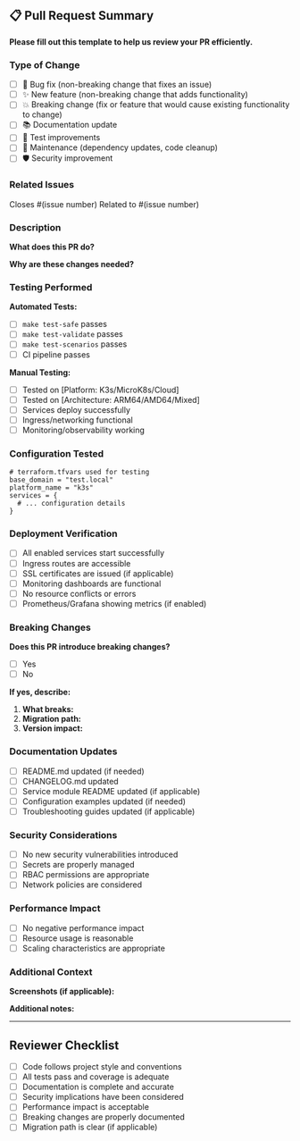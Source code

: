 ## 📋 **Pull Request Summary**

**Please fill out this template to help us review your PR efficiently.**

### **Type of Change**
<!-- Mark the type of change this PR represents -->

- [ ] 🐛 Bug fix (non-breaking change that fixes an issue)
- [ ] ✨ New feature (non-breaking change that adds functionality)
- [ ] 💥 Breaking change (fix or feature that would cause existing functionality to change)
- [ ] 📚 Documentation update
- [ ] 🧪 Test improvements
- [ ] 🔧 Maintenance (dependency updates, code cleanup)
- [ ] 🛡️ Security improvement

### **Related Issues**
<!-- Link any related issues -->
Closes #(issue number)
Related to #(issue number)

### **Description**
<!-- Provide a clear description of the changes and the motivation behind them -->

**What does this PR do?**

**Why are these changes needed?**

### **Testing Performed**
<!-- Describe the testing you have performed -->

**Automated Tests:**

- [ ] `make test-safe` passes
- [ ] `make test-validate` passes
- [ ] `make test-scenarios` passes
- [ ] CI pipeline passes

**Manual Testing:**

- [ ] Tested on [Platform: K3s/MicroK8s/Cloud]
- [ ] Tested on [Architecture: ARM64/AMD64/Mixed]
- [ ] Services deploy successfully
- [ ] Ingress/networking functional
- [ ] Monitoring/observability working

### **Configuration Tested**
<!-- Include a snippet of your test configuration -->

```hcl
# terraform.tfvars used for testing
base_domain = "test.local"
platform_name = "k3s"
services = {
  # ... configuration details
}
```

### **Deployment Verification**
<!-- Verify these aspects work correctly -->

- [ ] All enabled services start successfully
- [ ] Ingress routes are accessible
- [ ] SSL certificates are issued (if applicable)
- [ ] Monitoring dashboards are functional
- [ ] No resource conflicts or errors
- [ ] Prometheus/Grafana showing metrics (if enabled)

### **Breaking Changes**
<!-- If this introduces breaking changes, describe them -->

**Does this PR introduce breaking changes?**

- [ ] Yes
- [ ] No

**If yes, describe:**

1. **What breaks:**
2. **Migration path:**
3. **Version impact:**

### **Documentation Updates**
<!-- Confirm documentation is updated -->

- [ ] README.md updated (if needed)
- [ ] CHANGELOG.md updated
- [ ] Service module README updated (if applicable)
- [ ] Configuration examples updated (if needed)
- [ ] Troubleshooting guides updated (if applicable)

### **Security Considerations**
<!-- Address any security implications -->

- [ ] No new security vulnerabilities introduced
- [ ] Secrets are properly managed
- [ ] RBAC permissions are appropriate
- [ ] Network policies are considered

### **Performance Impact**
<!-- Consider performance implications -->

- [ ] No negative performance impact
- [ ] Resource usage is reasonable
- [ ] Scaling characteristics are appropriate

### **Additional Context**
<!-- Any additional information that would help reviewers -->

**Screenshots (if applicable):**

**Additional notes:**

---

## **Reviewer Checklist**
<!-- For maintainers reviewing this PR -->

- [ ] Code follows project style and conventions
- [ ] All tests pass and coverage is adequate
- [ ] Documentation is complete and accurate
- [ ] Security implications have been considered
- [ ] Performance impact is acceptable
- [ ] Breaking changes are properly documented
- [ ] Migration path is clear (if applicable)
